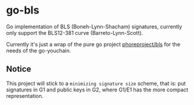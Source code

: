 # go-bls

Go implementation of BLS (Boneh-Lynn-Shacham) signatures, currently only support the BLS12-381 curve (Barreto-Lynn-Scott). 

Currently it's just a wrap of the pure go project [phoreproject/bls](https://github.com/phoreproject/bls) for the needs of the go-youchain.

## Notice

This project will stick to a `minimizing signature size` scheme, that is: put signatures in G1 and public keys in G2, where G1/E1 has the more compact representation.
